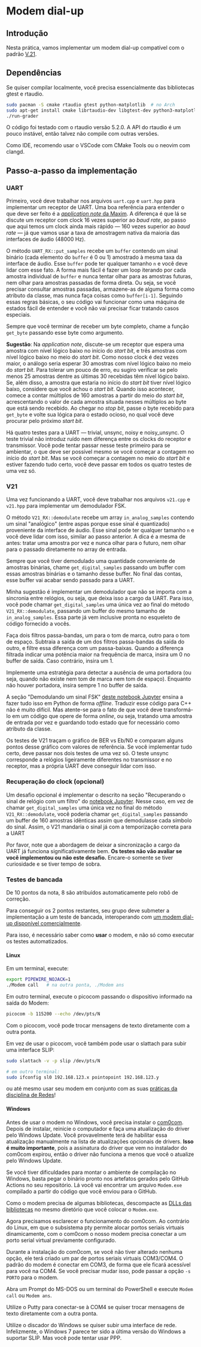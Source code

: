 # Modem dial-up

## Introdução

Nesta prática, vamos implementar um modem dial-up compatível com o padrão [V.21](https://www.itu.int/rec/dologin_pub.asp?lang=e&id=T-REC-V.21-198811-I!!PDF-E&type=items).


## Dependências

Se quiser compilar localmente, você precisa essencialmente das bibliotecas gtest e rtaudio.

```bash
sudo pacman -S cmake rtaudio gtest python-matplotlib  # no Arch
sudo apt-get install cmake librtaudio-dev libgtest-dev python3-matplotlib  # no Ubuntu
./run-grader
```

O código foi testado com o rtaudio versão 5.2.0. A API do rtaudio é um pouco instável, então talvez não compile com outras versões.

Como IDE, recomendo usar o VSCode com CMake Tools ou o neovim com clangd.


## Passo-a-passo da implementação

### UART

Primeiro, você deve trabalhar nos arquivos `uart.cpp` e `uart.hpp` para implementar um receptor de UART. Uma boa referência para entender o que deve ser feito é a [*application note* da Maxim](https://www.analog.com/en/technical-articles/determining-clock-accuracy-requirements-for-uart-communications.html). A diferença é que lá se discute um receptor com clock 16 vezes superior ao *baud rate*, ao passo que aqui temos um clock ainda mais rápido — 160 vezes superior ao *baud rate* — já que vamos usar a taxa de amostragem nativa da maioria das interfaces de áudio (48000 Hz).

O método `UART_RX::put_samples` recebe um `buffer` contendo um sinal binário (cada elemento do `buffer` é 0 ou 1) amostrado à mesma taxa da interface de áudio. Esse `buffer` pode ter qualquer tamanho `n` e você deve lidar com esse fato. A forma mais fácil é fazer um loop iterando por cada amostra individual de `buffer` e nunca tentar olhar para as amostras futuras, nem olhar para amostras passadas de forma direta. Ou seja, se você precisar consultar amostras passadas, armazene-as de alguma forma como atributo da classe, mas nunca faça coisas como `buffer[i-1]`. Seguindo essas regras básicas, o seu código vai funcionar como uma máquina de estados fácil de entender e você não vai precisar ficar tratando casos especiais.

Sempre que você terminar de receber um byte completo, chame a função `get_byte` passando esse byte como argumento.

**Sugestão**: Na *application note*, discute-se um receptor que espera uma amostra com nível lógico baixo no início do *start bit*, e três amostras com nível lógico baixo no meio do *start bit*. Como nosso clock é dez vezes maior, o análogo seria esperar 30 amostras com nível lógico baixo no meio do *start bit*. Para tolerar um pouco de erro, eu sugiro verificar se pelo menos 25 amostras dentre as últimas 30 recebidas têm nível lógico baixo. Se, além disso, a amostra que estaria no início do *start bit* tiver nível lógico baixo, considere que você achou o *start bit*. Quando isso acontecer, comece a contar múltiplos de 160 amostras a partir do meio do *start bit*, acrescentando o valor de cada amostra situada nesses múltiplos ao byte que está sendo recebido. Ao chegar no *stop bit*, passe o byte recebido para `get_byte` e volte sua lógica para o estado ocioso, no qual você deve procurar pelo próximo *start bit*.

Há quatro testes para a UART — trivial, unsync, noisy e noisy\_unsync. O teste trivial não introduz ruído nem diferença entre os clocks do receptor e transmissor. Você pode tentar passar nesse teste primeiro para se ambientar, o que deve ser possível mesmo se você começar a contagem no início do *start bit*. Mas se você começar a contagem no meio do *start bit* e estiver fazendo tudo certo, você deve passar em todos os quatro testes de uma vez só.


### V21

Uma vez funcionando a UART, você deve trabalhar nos arquivos `v21.cpp` e `v21.hpp` para implementar um demodulador FSK.

O método `V21_RX::demodulate` recebe um array `in_analog_samples` contendo um sinal "analógico" (entre aspas porque esse sinal é quantizado) proveniente da interface de áudio. Esse sinal pode ter qualquer tamanho `n` e você deve lidar com isso, similar ao passo anterior. A dica é a mesma de antes: tratar uma amostra por vez e nunca olhar para o futuro, nem olhar para o passado diretamente no array de entrada.

Sempre que você tiver demodulado uma quantidade conveniente de amostras binárias, chame `get_digital_samples` passando um buffer com essas amostras binárias e o tamanho desse buffer. No final das contas, esse buffer vai acabar sendo passado para a UART.

Minha sugestão é implementar um demodulador que não se importa com a sincronia entre relógios, ou seja, que deixa isso a cargo da UART. Para isso, você pode chamar `get_digital_samples` uma única vez ao final do método `V21_RX::demodulate`, passando um buffer do mesmo tamanho de `in_analog_samples`. Essa parte já vem inclusive pronta no esqueleto de código fornecido a vocês.

Faça dois filtros passa-bandas, um para o tom de marca, outro para o tom de espaço. Subtraia a saída de um dos filtros passa-bandas da saída do outro, e filtre essa diferença com um passa-baixas. Quando a diferença filtrada indicar uma potência maior na frequência de marca, insira um 0 no buffer de saída. Caso contrário, insira um 1.

Implemente uma estratégia para detectar a ausência de uma portadora (ou seja, quando não existe nem tom de marca nem tom de espaço). Enquanto não houver portadora, insira sempre 1 no buffer de saída.

A seção "Demodulando um sinal FSK" [deste notebook Jupyter](https://colab.research.google.com/drive/1tjileevEYGz6IMGCzqgFq9Sy4GvYtBuL?usp=sharing) ensina a fazer tudo isso em Python de forma *offline*. Traduzir esse código para C++ não é muito difícil. Mas atente-se para o fato de que você deve transformá-lo em um código que opere de forma *online*, ou seja, tratando uma amostra de entrada por vez e guardando todo estado que for necessário como atributo da classe.

Os testes de V21 traçam o gráfico de BER vs Eb/N0 e comparam alguns pontos desse gráfico com valores de referência. Se você implementar tudo certo, deve passar nos dois testes de uma vez só. O teste unsync corresponde a relógios ligeiramente diferentes no transmissor e no receptor, mas a própria UART deve conseguir lidar com isso.


### Recuperação do clock (opcional)

Um desafio opcional é implementar o descrito na seção "Recuperando o sinal de relógio com um filtro" do [notebook Jupyter](https://colab.research.google.com/drive/1tjileevEYGz6IMGCzqgFq9Sy4GvYtBuL?usp=sharing). Nesse caso, em vez de chamar `get_digital_samples` uma única vez no final do método `V21_RX::demodulate`, você poderia chamar `get_digital_samples` passando um buffer de 160 amostras idênticas assim que demodulasse cada símbolo do sinal. Assim, o V21 mandaria o sinal já com a temporização correta para a UART

Por favor, note que a abordagem de deixar a sincronização a cargo da UART já funciona significativamente bem. **Os testes não vão avaliar se você implementou ou não este desafio.** Encare-o somente se tiver curiosidade e se tiver tempo de sobra.


### Testes de bancada

De 10 pontos da nota, 8 são atribuídos automaticamente pelo robô de correção.

Para conseguir os 2 pontos restantes, seu grupo deve submeter a implementação a um teste de bancada, interoperando com [um modem dial-up disponível comercialmente](https://pt.aliexpress.com/item/2032456154.html).

Para isso, é necessário saber como **usar** o modem, e não só como executar os testes automatizados.

#### Linux

Em um terminal, execute:

```bash
export PIPEWIRE_NOJACK=1
./Modem call   # na outra ponta, ./Modem ans
```

Em outro terminal, execute o picocom passando o dispositivo informado na saída do Modem:

```bash
picocom -b 115200 --echo /dev/pts/N
```

Com o picocom, você pode trocar mensagens de texto diretamente com a outra ponta.

Em vez de usar o picocom, você também pode usar o slattach para subir uma interface SLIP:

```bash
sudo slattach -v -p slip /dev/pts/N

# em outro terminal:
sudo ifconfig sl0 192.168.123.x pointopoint 192.168.123.y
```

ou até mesmo usar seu modem em conjunto com as suas [práticas da disciplina de Redes](https://github.com/thotypous/redes-s1)!


#### Windows

Antes de usar o modem no Windows, você precisa instalar o [com0com](https://sourceforge.net/projects/com0com/files/latest/download). Depois de instalar, reinicie o computador e faça uma atualização do driver pelo Windows Update. Você provavelmente terá de habilitar essa atualização manualmente na lista de atualizações opcionais de drivers. **Isso é muito importante**, pois a assinatura do driver que vem no instalador do com0com expirou, então o driver não funciona a menos que você o atualize pelo Windows Update.

Se você tiver dificuldades para montar o ambiente de compilação no Windows, basta pegar o binário pronto nos artefatos gerados pelo GitHub Actions no seu repositório. Lá você vai encontrar um arquivo `Modem.exe` compilado a partir do código que você enviou para o GitHub.

Como o modem precisa de algumas bibliotecas, descompacte as [DLLs das bibliotecas](https://drive.google.com/file/d/1pl44LOPE9bJrzsEediIDPpgSQ73rVrng/view?usp=sharing) no mesmo diretório que você colocar o `Modem.exe`.

Agora precisamos esclarecer o funcionamento do com0com. Ao contrário do Linux, em que o subsistema pty permite alocar portos seriais virtuais dinamicamente, com o com0com o nosso modem precisa conectar a um porto serial virtual previamente configurado.

Durante a instalação do com0com, se você não tiver alterado nenhuma opção, ele terá criado um par de portos seriais virtuais COM3/COM4. O padrão do modem é conectar em COM3, de forma que ele ficará acessível para você na COM4. Se você precisar mudar isso, pode passar a opção `-s PORTO` para o modem.

Abra um Prompt do MS-DOS ou um terminal do PowerShell e execute `Modem call` ou `Modem ans`.

Utilize o Putty para conectar-se à COM4 se quiser trocar mensagens de texto diretamente com a outra ponta.

Utilize o discador do Windows se quiser subir uma interface de rede. Infelizmente, o Windows 7 parece ter sido a última versão do Windows a suportar SLIP. Mas você pode tentar usar PPP.
